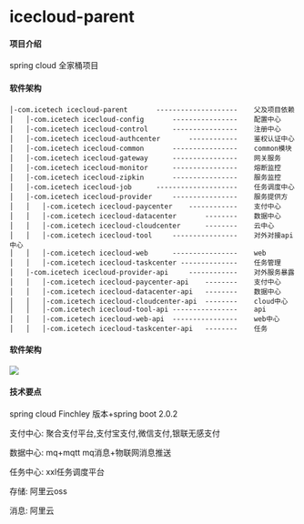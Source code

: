 # icecloud-parent

#### 项目介绍
spring cloud 全家桶项目
#### 软件架构
````
│-com.icetech icecloud-parent	    --------------------	父及项目依赖
│	│-com.icetech icecloud-config 	    ----------------	配置中心
│	│-com.icetech icecloud-control	    ----------------	注册中心
│	│-com.icetech icecloud-authcenter	    ------------	鉴权认证中心
│	│-com.icetech icecloud-common 	    ----------------	common模块
│	│-com.icetech icecloud-gateway 	    ----------------	网关服务
│	│-com.icetech icecloud-monitor 	    ----------------	熔断监控
│	│-com.icetech icecloud-zipkin 	    ----------------	服务监控
│   │-com.icetech icecloud-job      --------------------    任务调度中心
│	│-com.icetech icecloud-provider     ----------------	服务提供方
│	│	│-com.icetech icecloud-paycenter    ------------	支付中心
│	│	│-com.icetech icecloud-datacenter   	--------	数据中心
│	│	│-com.icetech icecloud-cloudcenter 	    --------	云中心
│	│	│-com.icetech icecloud-tool     ----------------	对外对接api中心
│	│	│-com.icetech icecloud-web 	    ----------------	web
│	│	│-com.icetech icecloud-taskcenter --------------	任务管理
│	│-com.icetech icecloud-provider-api     ------------	对外服务暴露
│	│	│-com.icetech icecloud-paycenter-api    --------	支付中心
│	│	│-com.icetech icecloud-datacenter-api 	--------	数据中心
│	│	│-com.icetech icecloud-cloudcenter-api 	--------	cloud中心
│	│	│-com.icetech icecloud-tool-api ----------------	api
│	│	│-com.icetech icecloud-web-api 	----------------	web中心
│	│	│-com.icetech icecloud-taskcenter-api 	--------	任务
````
#### 软件架构
![](https://i.loli.net/2018/11/06/5be125c737b2c.png)
#### 技术要点
spring cloud Finchley 版本+spring boot 2.0.2

支付中心: 聚合支付平台,支付宝支付,微信支付,银联无感支付

数据中心: mq+mqtt mq消息+物联网消息推送

任务中心: xxl任务调度平台

存储: 阿里云oss

消息: 阿里云



